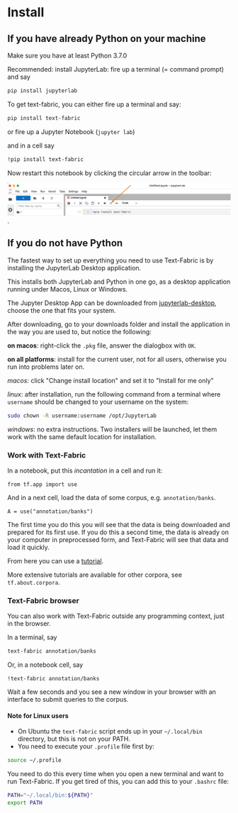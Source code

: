 # Install

## If you have already Python on your machine

Make sure you have at least Python 3.7.0

Recommended: install JupyterLab:
fire up a terminal (= command prompt) and say

``` sh
pip install jupyterlab
```

To get text-fabric, you can either fire up a terminal and say:

``` sh
pip install text-fabric
```

or fire up a Jupyter Notebook (`jupyter lab`)

and in a cell say

``` sh
!pip install text-fabric
```

Now restart this notebook by clicking the circular arrow in the toolbar:

![restart](../images/restartkernel.png).

## If you do not have Python

The fastest way to set up everything you need to use Text-Fabric is by installing the
JupyterLab Desktop application.

This installs both JupyterLab and Python in one go,
as a desktop application running under  Macos, Linux or Windows.

The Jupyter Desktop App can be downloaded from
[jupyterlab-desktop](https://github.com/jupyterlab/jupyterlab-desktop),
choose the one that fits your system.

After downloading, go to your downloads folder and install the application in the way
you are used to, but notice the following:

**on macos**: right-click the `.pkg` file, answer the dialogbox with `OK`. 

**on all platforms**: install for the current user, not for all users, otherwise
you run into problems later on.

*macos*: click "Change install location" and set it to "Install for me only"

*linux*: after installation, run the following command from a terminal
where `username` should be changed
to your username on the system:

``` sh
sudo chown -R username:username /opt/JupyterLab
```

*windows*: no extra instructions.
Two installers will be launched, let them work with the same default
location for installation.

### Work with Text-Fabric

In a notebook, put this *incantation* in a cell and run it:

```
from tf.app import use
```

And in a next cell, load the data of some corpus, e.g. `annotation/banks`.


```
A = use("annotation/banks")
```

The first time you do this you will see that the data is being downloaded and prepared for its first use.
If you do this a second time, the data is already on your computer in preprocessed form, and Text-Fabric
will see that data and load it quickly.

From here you can use a
[tutorial](https://nbviewer.org/github/annotation/banks/blob/master/tutorial/use.ipynb).

More extensive tutorials are available for other corpora, see `tf.about.corpora`.

### Text-Fabric browser

You can also work with Text-Fabric outside any programming context, just in the browser.

In a terminal, say

``` sh
text-fabric annotation/banks
```

Or, in a notebook cell, say

```
!text-fabric annotation/banks
```

Wait a few seconds and you see a new window in your browser
with an interface to submit queries to the corpus.

#### Note for Linux users

* On Ubuntu the `text-fabric` script ends up in your `~/.local/bin` directory,
  but this is not on your PATH.
* You need to execute your `.profile` file first by:

```sh
source ~/.profile
```

You need to do this every time when you open a new terminal and
want to run Text-Fabric.
If you get tired of this, you can add this to your `.bashrc` file:

```sh
PATH="~/.local/bin:${PATH}"
export PATH
```
